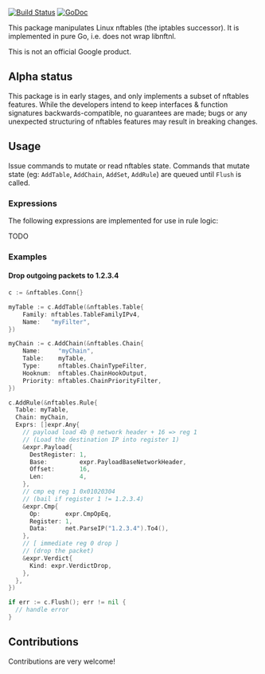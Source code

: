 [![Build Status](https://travis-ci.org/google/nftables.svg?branch=master)](https://travis-ci.org/google/nftables)
[![GoDoc](https://godoc.org/github.com/google/nftables?status.svg)](https://godoc.org/github.com/google/nftables)

This package manipulates Linux nftables (the iptables successor). It is
implemented in pure Go, i.e. does not wrap libnftnl.

This is not an official Google product.

## Alpha status

This package is in early stages, and only implements a subset of nftables
features. While the developers intend to keep interfaces & function signatures
backwards-compatible, no guarantees are made; bugs or any unexpected
structuring of nftables features may result in breaking changes.

## Usage

Issue commands to mutate or read nftables state. Commands that mutate state
(eg: `AddTable`, `AddChain`, `AddSet`, `AddRule`) are queued until `Flush`
is called.

### Expressions

The following expressions are implemented for use in rule logic:

TODO

### Examples

#### Drop outgoing packets to 1.2.3.4

```go
c := &nftables.Conn{}

myTable := c.AddTable(&nftables.Table{
	Family: nftables.TableFamilyIPv4,
	Name:   "myFilter",
})

myChain := c.AddChain(&nftables.Chain{
	Name:     "myChain",
	Table:    myTable,
	Type:     nftables.ChainTypeFilter,
	Hooknum:  nftables.ChainHookOutput,
	Priority: nftables.ChainPriorityFilter,
})

c.AddRule(&nftables.Rule{
  Table: myTable,
  Chain: myChain,
  Exprs: []expr.Any{
    // payload load 4b @ network header + 16 => reg 1
    // (Load the destination IP into register 1)
    &expr.Payload{
      DestRegister: 1,
      Base:         expr.PayloadBaseNetworkHeader,
      Offset:       16,
      Len:          4,
    },
    // cmp eq reg 1 0x01020304
    // (bail if register 1 != 1.2.3.4)
    &expr.Cmp{
      Op:       expr.CmpOpEq,
      Register: 1,
      Data:     net.ParseIP("1.2.3.4").To4(),
    },
    // [ immediate reg 0 drop ]
    // (drop the packet)
    &expr.Verdict{
      Kind: expr.VerdictDrop,
    },
  },
})

if err := c.Flush(); err != nil {
  // handle error
}

```


## Contributions

Contributions are very welcome!


